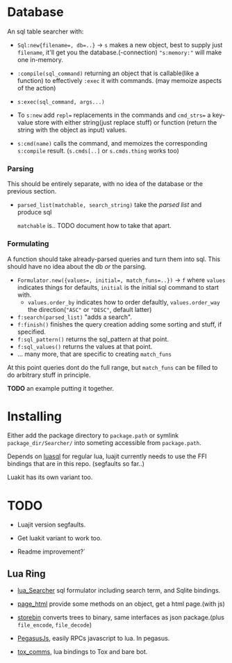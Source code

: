 # Database
An sql table searcher with:

* `Sql:new{filename=, db=..}` &rarr; `s` makes a new object, best to supply just `filename`,
  it'll get you the database.(-connection)
  `"s:memory:"` will make one in-memory.
* `:compile(sql_command)` returning an object that is callable(like a function)
  to effectively `:exec` it with commands. (may memoize aspects of the action)
* `s:exec(sql_command, args...)`

* To `s:new` add `repl=` replacements in the commands and `cmd_strs=`
  a key-value store with either string(just replace stuff) or function
  (return the string with the object as input) values.
* `s:cmd(name)` calls the command, and memoizes the corresponding
  `s:compile` result. (`s.cmds[..]` or `s.cmds.thing` works too)

### Parsing
This should be entirely separate, with no idea of the database or
the previous section.

* `parsed_list(matchable, search_string)` take the *parsed list* and produce sql

  `matchable` is.. TODO document how to take that apart.

### Formulating
A function should take already-parsed queries and turn them into sql.
This should have no idea about the db *or* the parsing.

* `Formulator.new({values=, initial=, match_funs=..})` &rarr; `f` where `values`
  indicates things for defaults,
  `initial` is the initial sql command to start with.
   + `values.order_by` indicates how to order defaultly, `values.order_way`
     the direction(`"ASC"` or `"DESC"`, default latter)
* `f:search(parsed_list)` "adds a search".
* `f:finish()` finishes the query creation adding some sorting and stuff, if specified.
* `f:sql_pattern()` returns the sql_pattern at that point.
* `f:sql_values()` returns the values at that point.
* ... many more, that are specific to creating `match_funs`

At this point queries dont do the full range, but `match_funs` can be filled
to do arbitrary stuff in principle.

**TODO** an example putting it together.

# Installing
Either add the package directory to `package.path` or
symlink `package_dir/Searcher/` into someting accessible from `package.path`.

Depends on [luasql](https://github.com/keplerproject/luasql) for regular lua,
luajit currently needs to use the FFI bindings that are in this repo.
(segfaults so far..)

Luakit has its own variant too.

# TODO

* Luajit version segfaults.

* Get luakit variant to work too.

* Readme improvement?`
    
## Lua Ring

* [lua_Searcher](https://github.com/o-jasper/lua_Searcher) sql formulator including
  search term, and Sqlite bindings.

* [page_html](https://github.com/o-jasper/page_html) provide some methods on an object,
  get a html page.(with js)

* [storebin](https://github.com/o-jasper/storebin) converts trees to binary, same
  interfaces as json package.(plus `file_encode`, `file_decode`)
  
* [PegasusJs](https://github.com/o-jasper/PegasusJs), easily RPCs javascript to
  lua. In pegasus.

* [tox_comms](https://github.com/o-jasper/tox_comms/), lua bindings to Tox and
  bare bot.

